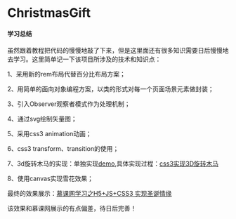 # ChristmasGift

#### 学习总结 ####

虽然跟着教程把代码的慢慢地敲了下来，但是这里面还有很多知识需要日后慢慢地去学习。这里简单记一下该项目所涉及的技术和知识点：

1、采用新的rem布局代替百分比布局方案；

2、用简单的面向对象编程方案，以类的形式对每一个页面场景元素做封装；

3、引入Observer观察者模式作为处理机制；

4、通过svg绘制矢量图；

5、采用css3 animation动画；

6、css3 transform、transition的使用；

7、3d旋转木马的实现：单独实现[demo](http://fanwalker.com/learn/merry-go-round/carousel.html),具体实现过程：[css3实现3D旋转木马](https://github.com/FanWalker/learn)

8、使用canvas实现雪花效果；


最终的效果展示：[慕课网学习之H5+JS+CSS3 实现圣诞情缘](http://fanwalker.com/ChristmasGift/index.html)

该效果和慕课网展示的有点偏差，待日后完善！
